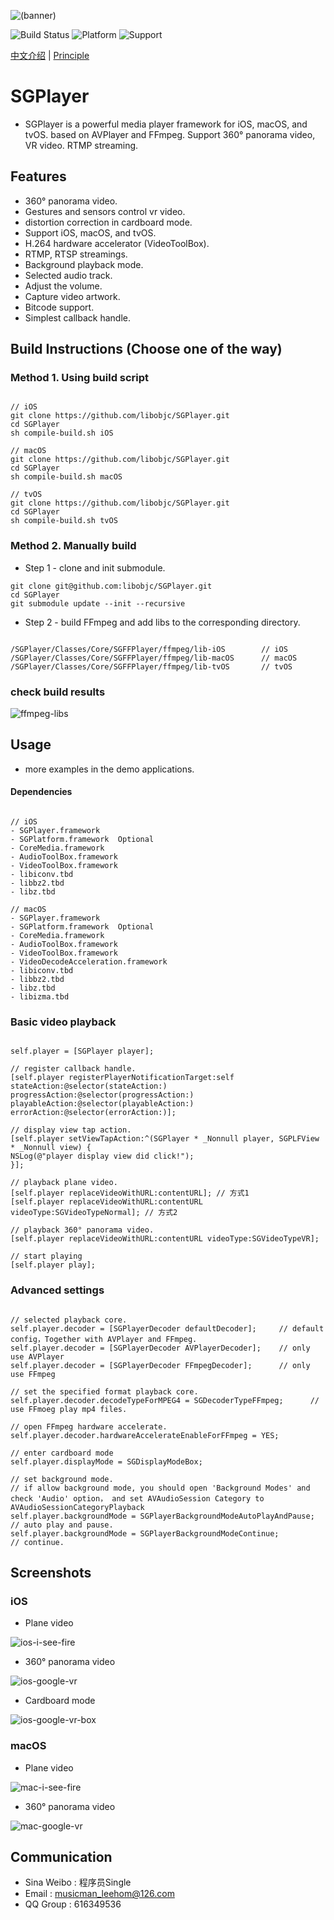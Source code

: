 ![(banner)](https://github.com/libobjc/resource/blob/master/SGPlayer/banner-small.png?raw=true)

![Build Status](https://img.shields.io/badge/build-%20passing%20-brightgreen.svg)
![Platform](https://img.shields.io/badge/Platform-%20iOS%20macOS%20tvOS%20-blue.svg)
![Support](https://img.shields.io/badge/support-%20VR%20360%C2%B0%20-orange.svg)

[中文介绍](https://github.com/libobjc/SGPlayer/blob/master/documents/README-chs.md) | [Principle](https://github.com/libobjc/SGPlayer/blob/master/documents/Principle-chs.md)

# SGPlayer 

- SGPlayer is a powerful media player framework for iOS, macOS, and tvOS. based on AVPlayer and FFmpeg. Support 360° panorama video, VR video. RTMP streaming.

## Features

- 360° panorama video.
- Gestures and sensors control vr video.
- distortion correction in cardboard mode.
- Support iOS, macOS, and tvOS.
- H.264 hardware accelerator (VideoToolBox).
- RTMP, RTSP streamings.
- Background playback mode.
- Selected audio track.
- Adjust the volume.
- Capture video artwork.
- Bitcode support.
- Simplest callback handle.

## Build Instructions (Choose one of the way)

### Method 1. Using build script

```obj-c

// iOS
git clone https://github.com/libobjc/SGPlayer.git
cd SGPlayer
sh compile-build.sh iOS

// macOS
git clone https://github.com/libobjc/SGPlayer.git
cd SGPlayer
sh compile-build.sh macOS

// tvOS
git clone https://github.com/libobjc/SGPlayer.git
cd SGPlayer
sh compile-build.sh tvOS

```

### Method 2. Manually build

- Step 1 - clone and init submodule.

```
git clone git@github.com:libobjc/SGPlayer.git
cd SGPlayer
git submodule update --init --recursive

```

- Step 2 - build FFmpeg and add libs to the corresponding directory.

```obj-c

/SGPlayer/Classes/Core/SGFFPlayer/ffmpeg/lib-iOS        // iOS
/SGPlayer/Classes/Core/SGFFPlayer/ffmpeg/lib-macOS      // macOS
/SGPlayer/Classes/Core/SGFFPlayer/ffmpeg/lib-tvOS       // tvOS

```

### check build results

![ffmpeg-libs](https://github.com/libobjc/resource/blob/master/SGPlayer/ffmpeg-libs.jpg?raw=true)


## Usage

- more examples in the demo applications.

#### Dependencies

```obj-c

// iOS
- SGPlayer.framework
- SGPlatform.framework  Optional
- CoreMedia.framework
- AudioToolBox.framework
- VideoToolBox.framework
- libiconv.tbd
- libbz2.tbd
- libz.tbd

// macOS
- SGPlayer.framework
- SGPlatform.framework  Optional
- CoreMedia.framework
- AudioToolBox.framework
- VideoToolBox.framework
- VideoDecodeAcceleration.framework
- libiconv.tbd
- libbz2.tbd
- libz.tbd
- libizma.tbd

```

### Basic video playback

```obj-c

self.player = [SGPlayer player];

// register callback handle.
[self.player registerPlayerNotificationTarget:self stateAction:@selector(stateAction:) progressAction:@selector(progressAction:) playableAction:@selector(playableAction:) errorAction:@selector(errorAction:)];

// display view tap action.
[self.player setViewTapAction:^(SGPlayer * _Nonnull player, SGPLFView * _Nonnull view) {
NSLog(@"player display view did click!");
}];

// playback plane video.
[self.player replaceVideoWithURL:contentURL]; // 方式1
[self.player replaceVideoWithURL:contentURL videoType:SGVideoTypeNormal]; // 方式2

// playback 360° panorama video.
[self.player replaceVideoWithURL:contentURL videoType:SGVideoTypeVR];

// start playing
[self.player play];

```

### Advanced settings


```obj-c

// selected playback core.
self.player.decoder = [SGPlayerDecoder defaultDecoder];     // default config，Together with AVPlayer and FFmpeg.
self.player.decoder = [SGPlayerDecoder AVPlayerDecoder];    // only use AVPlayer
self.player.decoder = [SGPlayerDecoder FFmpegDecoder];      // only use FFmpeg

// set the specified format playback core.
self.player.decoder.decodeTypeForMPEG4 = SGDecoderTypeFFmpeg;      // use FFmoeg play mp4 files.

// open FFmpeg hardware accelerate.
self.player.decoder.hardwareAccelerateEnableForFFmpeg = YES;

// enter cardboard mode
self.player.displayMode = SGDisplayModeBox;

// set background mode.
// if allow background mode, you should open 'Background Modes' and check 'Audio' option， and set AVAudioSession Category to AVAudioSessionCategoryPlayback
self.player.backgroundMode = SGPlayerBackgroundModeAutoPlayAndPause;  // auto play and pause.
self.player.backgroundMode = SGPlayerBackgroundModeContinue;          // continue.

```


## Screenshots

### iOS

- Plane video

![ios-i-see-fire](https://github.com/libobjc/resource/blob/master/SGPlayer/ios-i-see-fire.gif?raw=true)

- 360° panorama video

![ios-google-vr](https://github.com/libobjc/resource/blob/master/SGPlayer/ios-google-vr.gif?raw=true)

- Cardboard mode

![ios-google-vr-box](https://github.com/libobjc/resource/blob/master/SGPlayer/ios-google-vr-box.gif?raw=true)


### macOS

- Plane video

![mac-i-see-fire](https://github.com/libobjc/resource/blob/master/SGPlayer/mac-i-see-fire.gif?raw=true)

- 360° panorama video

![mac-google-vr](https://github.com/libobjc/resource/blob/master/SGPlayer/mac-google-vr.gif?raw=true)



## Communication

- Sina Weibo : 程序员Single
- Email : musicman_leehom@126.com
- QQ Group : 616349536
